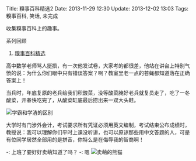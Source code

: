Title: 糗事百科精选2
Date: 2013-11-29 12:30
Update: 2013-12-02 13:03
Tags: 糗事百科, 笑话, 未完成

[1]: /collection/qiushibaike.html
[2]: /static/images/qiushibaike/xueba.jpg "学霸和学渣的区别"
[3]: /static/images/qiushibaike/cute-panda.jpg "卖萌的熊猫"

收集糗事百科上的趣事。

系列回顾

1. [糗事百科精选][1]

高中数学老师骂人挺损，有一次他发试卷，大家考的都很差，他站在讲台上特别气愤的说：为什么你们眼中只有错误答案？啊？教室里老一点的苍蝇都知道落在正确答案上！

当兵时，年底复原的老兵给我们积酸菜，没等酸菜腌好老兵就复员走了，吃了一冬酸菜，开春快吃完了，从酸菜缸底最后捞出来一双大头鞋。

![学霸和学渣的区别][2]

大学时有门涉外会计，考试要求所有凭证必须用英文编制，考试结束公布成绩时，教授说：我可以理解你们平时上课没听讲，也可以原谅那些用中文答题的人，可是有位同学居然全部用的是拼音，你特么是在侮辱我的智商啊！

-: 上班了要好好卖萌知道了吗？
-: 嗯
![卖萌的熊猫][3]

